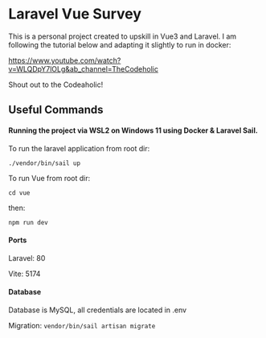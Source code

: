# Laravel Vue Survey

This is a personal project created to upskill in Vue3 and Laravel. I am following the tutorial below and adapting it slightly to run in docker:

https://www.youtube.com/watch?v=WLQDpY7lOLg&ab_channel=TheCodeholic

Shout out to the Codeaholic!

## Useful Commands

#### Running the project via WSL2 on Windows 11 using Docker & Laravel Sail. 

To run the laravel application from root dir:
    
`./vendor/bin/sail up`

To run Vue from root dir:
   
`cd vue`
    
then:
    
`npm run dev`

#### Ports

Laravel: 80

Vite: 5174
    
#### Database

Database is MySQL, all credentials are located in .env

Migration: 
    `vendor/bin/sail artisan migrate`
